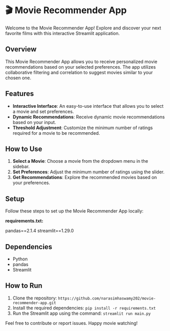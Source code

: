 # 🎬 Movie Recommender App

Welcome to the Movie Recommender App! Explore and discover your next favorite films with this interactive Streamlit application.

## Overview

This Movie Recommender App allows you to receive personalized movie recommendations based on your selected preferences. The app utilizes collaborative filtering and correlation to suggest movies similar to your chosen one.

## Features

- **Interactive Interface**: An easy-to-use interface that allows you to select a movie and set preferences.
- **Dynamic Recommendations**: Receive dynamic movie recommendations based on your input.
- **Threshold Adjustment**: Customize the minimum number of ratings required for a movie to be recommended.

## How to Use

1. **Select a Movie**: Choose a movie from the dropdown menu in the sidebar.
2. **Set Preferences**: Adjust the minimum number of ratings using the slider.
3. **Get Recommendations**: Explore the recommended movies based on your preferences.

## Setup

Follow these steps to set up the Movie Recommender App locally:

**requirements.txt:**

pandas==2.1.4
streamlit==1.29.0

## Dependencies

- Python
- pandas
- Streamlit

## How to Run

1. Clone the repository: `https://github.com/narasimhaswamy202/movie-recommender-app.git`
2. Install the required dependencies: `pip install -r requirements.txt`
3. Run the Streamlit app using the command: `streamlit run main.py`

Feel free to contribute or report issues. Happy movie watching!
